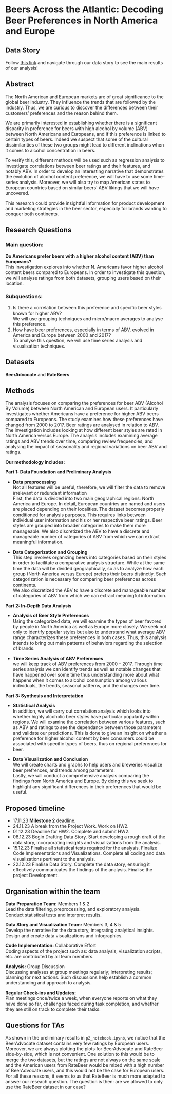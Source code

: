 # Beers Across the Atlantic: Decoding Beer Preferences in North America and Europe

## Data Story
Follow [this link](https://epfl-ada.github.io/ada-welovepandas-webpage/) and navigate through our data story to see the main results of our analysis!

## Abstract
The North American and European markets are of great significance to the global beer industry. They influence the trends that are followed by the industry. Thus, we are curious to discover the differences between their customers’ preferences and the reason behind them.

We are primarily interested in establishing whether there is a significant disparity in preference for beers with high alcohol by volume (ABV) between North Americans and Europeans, and if this preference is linked to certain types of beers. Indeed we suspect that some of the cultural dissimilarities of these two groups might lead to different inclinations when it comes to alcohol concentration in beers.

To verify this, different methods will be used such as regression analysis to investigate correlations between beer ratings and their features, and notably ABV. In order to develop an interesting narrative that demonstrates the evolution of alcohol content preference, we will have to use some time-series analysis. Moreover, we will also try to map American states to European countries based on similar beers’ ABV likings that we will have uncovered.

This research could provide insightful information for product development and marketing strategies in the beer sector, especially for brands wanting to conquer both continents.

## Research Questions
### Main question:
**Do Americans prefer beers with a higher alcohol content (ABV) than Europeans?**</br>
This investigation explores  into whether N. Americans favor higher alcohol content beers compared to Europeans. In order to investigate this question, we will analyse ratings from both datasets, grouping users based on their location.
### Subquestions:
1. Is there a correlation between this preference and specific beer styles known for higher ABV?</br>
We will use grouping techniques and micro/macro averages to analyse this preference.
2. How have beer preferences, especially in terms of ABV, evolved in America and Europe between 2000 and 2017?</br>
To analyse this question, we will use time series analysis and visualisation techniques.

## Datasets
**BeerAdvocate** and **RateBeers**

## Methods
The analysis focuses on comparing the preferences for beer ABV (Alcohol By Volume) between North American and European users. It particularly investigates whether Americans have a preference for higher ABV beers compared to Europeans.
The study examines how these preferences have changed from 2000 to 2017.
Beer ratings are analysed in relation to ABV. The investigation includes looking at how different beer styles are rated in North America versus Europe.
The analysis includes examining average ratings and ABV trends over time, comparing review frequencies, and analysing the impact of seasonality and regional variations on beer ABV and ratings.

**Our methodology includes:**

**Part 1: Data Foundation and Preliminary Analysis**

- **Data preprocessing**</br>
Not all features will be useful, therefore, we will filter the data to remove irrelevant or redundant information</br>
First, the data is divided into two main geographical regions: North America and Europe. In detail, European countries are named and users are placed depending on their localities.
The dataset becomes properly conditioned for analysis purposes. This requires links between individual user information and his or her respective beer ratings.
Beer styles are grouped into broader categories to make them more manageable. 
We also discretized the ABV to have a discrete and manageable number of categories of ABV from which we can extract meaningful information.

- **Data Categorization and Grouping**</br>
This step involves organizing beers into categories based on their styles in order to facilitate a comparative analysis structure. 
While at the same time the data will be divided geographically, so as to analyze how each group (North America versus Europe) prefers their beers distinctly. 
Such categorization is necessary for comparing beer preferences across continents.  
We also discretized the ABV to have a discrete and manageable number of categories of ABV from which we can extract meaningful information.

**Part 2: In-Depth Data Analysis**
- **Analysis of Beer Style Preferences**</br>
Using the categorized data, we will examine the types of beer favored by people in North America as well as Europe more closely.
We seek not only to identify popular styles but also to understand what average ABV range characterizes these preferences in both cases.
Thus, this analysis intends to bring out main patterns of behaviors regarding the selection of brands.

- **Time Series Analysis of ABV Preferences**</br>
we will keep track of ABV preferences from 2000 – 2017. Through time series analysis we can identify trends as well as notable changes that have happened over some time thus understanding more about what happens when it comes to alcohol consumption among various individuals, the trends, seasonal patterns, and the changes over time.

**Part 3: Synthesis and Interpretation**

- **Statistical Analysis**</br>
In addition, we will carry out correlation analysis which looks into whether highly alcoholic beer styles have particular popularity within regions.
 We will examine the correlation between various features, such as ABV and ratings to see the dependancy between those parameters and validate our predictions.
This is done to give an insight on whether a preference for higher alcohol content by beer consumers could be associated with specific types of beers, thus on regional preferences for beer.


- **Data Visualization and Conclusion**</br>
We will create charts and graphs to help users and breweries visualize beer prefrences, and trends among parameters.</br>
Lastly, we will conduct a comprehensive analysis comparing the findings from North America and Europe.
By doing this we seek to highlight any significant differences in their preferences that would be useful.


## Proposed timeline
- 17.11.23 **Milestone 2** deadline.
- 24.11.23 A break from the Project Work. Work on HW2.
- 01.12.23 Deadline for HW2. Complete and submit HW2.
- 08.12.23 Begin Drafting Data Story. Start developing a rough draft of the data story, incorporating insights and visualizations from the analysis. 
- 15.12.23 Finalise all statistical tests required for the analysis. Finalize Code Implementations and Visualizations. Complete all coding and data visualizations pertinent to the analysis.
- 22.12.23 Finalise Data Story. Complete the data story, ensuring it effectively communicates the findings of the analysis. Finalise the project Development.

## Organisation within the team
**Data Preparation Team:** Members 1 & 2</br>
Lead the data filtering, preprocessing, and exploratory analysis.</br>
Conduct statistical tests and interpret results.

**Data Story and Visualization Team:** Members 3, 4 & 5</br>
Develop the narrative for the data story, integrating analytical insights.</br>
Design and create data visualizations and infographics.

**Code Implementation:** Collaborative Effort</br>
Coding aspects of the project such as: data analysis, visualization scripts, etc. are contributed by all team members.

**Analysis:** Group Discussion</br>
Discussing analyses at group meetings regularly; interpreting results; planning for next actions. Such discussions help establish a common understanding and approach to analysis.

**Regular Check-ins and Updates:**</br>
Plan meetings once/twice a week, when everyone reports on what they have done so far, challenges faced during task completion, and whether they are still on track to complete their tasks.

## Questions for TAs
As shown in the preliminary results in `p2_notebook.ipynb`, we notice that the BeerAdvocate dataset contains very few ratings by European users.
Moreover, we are always plotting the plots for BeerAdvocate and RateBeer side-by-side, which is not convenient. One solution to this would be to 
merge the two datasets, but the ratings are not always on the same scale and the American users from RateBeer would be mixed with a high number of BeerAdvocate users, and this would not be the case for European users.
For all these reasons, it seems to us that RateBeer is much more adapted to answer our reseach question.
The question is then: are we allowed to only use the RateBeer dataset in our case?


